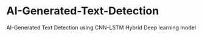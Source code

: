 # AI-Generated-Text-Detection
AI-Generated Text Detection using CNN-LSTM Hybrid Deep learning model
